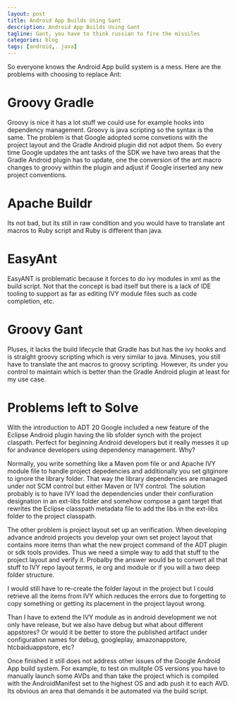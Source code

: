 ```yaml
---
layout: post
title: Android App Builds Using Gant
description: Android App Builds Using Gant
tagline: Gant, you have to think russian to fire the missiles
categories: blog
tags: [android,. java]
---
```


So everyone knows the Android App build system is a mess.  Here are the problems with 
choosing to replace Ant:

# Groovy Gradle

Groovy is nice it has a lot stuff we could use for example hooks into dependency 
management. Groovy is java scripting so the syntax is the same. The problem is that 
Google adopted some convetions with the project layout and the Gradle Android 
plugin did not adpot them. So every time Google updates the ant tasks of the SDK we 
have two areas that the Gradle Android plugin has to update, one the conversion of the 
ant macro changes to groovy within the plugin and adjust if Google inserted any new 
project conventions.

# Apache Buildr

Its not bad, but its still in raw condition and you would have to translate ant macros to
Ruby script and Ruby is different than java. 

# EasyAnt

EasyANT is problematic because it forces to do ivy modules in xml as the build script. 
Not that the concept is bad itself but  there is a lack of IDE tooling to support as far as 
editing IVY module files such as code completion, etc.

# Groovy Gant

Pluses, it lacks the build lifecycle that Gradle has but has the ivy hooks and is straight 
groovy scripting which is very similar to java. Minuses, you still  have to translate the 
ant macros to groovy scripting. However, its under you control to maintain which is better 
than the Gradle Android plugin at least for my use case.


# Problems left to Solve

With the introduction to ADT 20 Google included a new feature of the Eclipse Android 
plugin having the lib sfolder synch with the project claspath. Perfect for beginning 
Android developers but it really messes it up for andvance developers using dependency 
management. Why?

Normally, you write something like a Maven pom file or and Apache IVY module file 
to handle project depedencies and additionally you set gitginore to ignore the 
library folder.  That way the library dependencies are managed under not SCM control but 
either Maven or IVY control.  The solution probably is to have IVY load the dependencies 
under their confiuration designation in an ext-libs folder and somehow compose a 
gant target that rewrites the Eclipse classpath metadata file to add the libs in the ext-libs 
folder to the project classpath.

The other problem is project layout set up an verification. When developing advance 
android projects you develop your own set project layout that contains more items than 
what the new project command of the ADT plugin or sdk tools provides. Thus we need 
a simple way to add that stuff to the project layout and verify it. Probalby the answer would 
be to convert all that stuff to IVY repo layout terms, ie org and module or if you will a 
two deep folder structure.

I would still have to re-create the folder layout in the project but I could retrieve all the 
items from IVY which reduces the errors due to forgetting to copy something or getting its
placement in the project layout wrong.

Than I have to extend the IVY module as in android development we not only have 
release, but we also have debug but what about different appstores? Or would it be 
better to store the published artifact under configuration names for debug, googleplay, 
amazonappstore, htcbaiduappstore, etc?

Once finished it still does not address other issues of the Google Android App 
build system. For example, to test on mulitple OS versions you have to manually 
launch some AVDs and than take the project which is compiled with the AndroidManifest 
set to the highest OS and adb push it to each AVD.  Its obvious an area that demands 
it be automated via the build script.